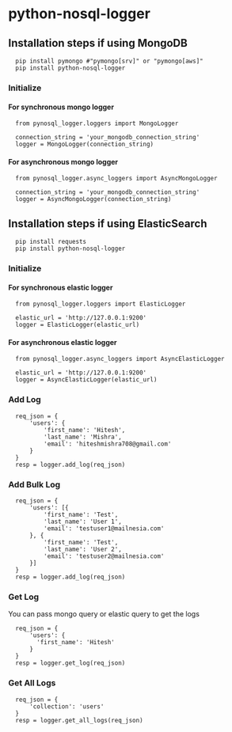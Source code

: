 # python-nosql-logger

## Installation steps if using MongoDB

```
  pip install pymongo #"pymongo[srv]" or "pymongo[aws]"
  pip install python-nosql-logger
```

### Initialize
#### For synchronous mongo logger
```
  from pynosql_logger.loggers import MongoLogger

  connection_string = 'your_mongodb_connection_string'
  logger = MongoLogger(connection_string)
```
#### For asynchronous mongo logger
```
  from pynosql_logger.async_loggers import AsyncMongoLogger
  
  connection_string = 'your_mongodb_connection_string'
  logger = AsyncMongoLogger(connection_string)
```

## Installation steps if using ElasticSearch

```
  pip install requests
  pip install python-nosql-logger
```

### Initialize
#### For synchronous elastic logger
```
  from pynosql_logger.loggers import ElasticLogger
  
  elastic_url = 'http://127.0.0.1:9200'
  logger = ElasticLogger(elastic_url)
```
#### For asynchronous elastic logger
```
  from pynosql_logger.async_loggers import AsyncElasticLogger
  
  elastic_url = 'http://127.0.0.1:9200'
  logger = AsyncElasticLogger(elastic_url)
```

### Add Log
```
  req_json = {
      'users': {
          'first_name': 'Hitesh',
          'last_name': 'Mishra',
          'email': 'hiteshmishra708@gmail.com'
      }
  }
  resp = logger.add_log(req_json)
```

### Add Bulk Log
```
  req_json = {
      'users': [{
          'first_name': 'Test',
          'last_name': 'User 1',
          'email': 'testuser1@mailnesia.com'
      }, {
          'first_name': 'Test',
          'last_name': 'User 2',
          'email': 'testuser2@mailnesia.com'
      }]
  }
  resp = logger.add_log(req_json)
```

### Get Log
You can pass mongo query or elastic query to get the logs
```
  req_json = {
      'users': {
        'first_name': 'Hitesh'
      }
  }
  resp = logger.get_log(req_json)
```

### Get All Logs
```
  req_json = {
      'collection': 'users'
  }
  resp = logger.get_all_logs(req_json)
```